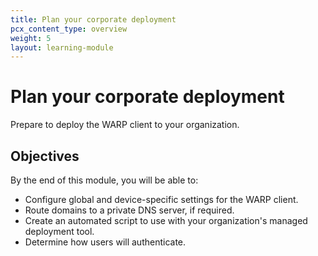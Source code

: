 ```yaml
---
title: Plan your corporate deployment
pcx_content_type: overview
weight: 5
layout: learning-module
---
```


# Plan your corporate deployment

Prepare to deploy the WARP client to your organization.

## Objectives

By the end of this module, you will be able to:

- Configure global and device-specific settings for the WARP client.
- Route domains to a private DNS server, if required.
- Create an automated script to use with your organization's managed deployment tool.
- Determine how users will authenticate.